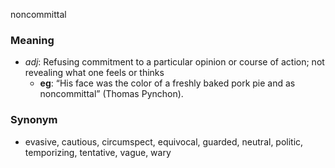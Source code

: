 noncommittal
### Meaning
+ _adj_: Refusing commitment to a particular opinion or course of action; not revealing what one feels or thinks
    + __eg__: “His face was the color of a freshly baked pork pie and as noncommittal” (Thomas Pynchon).

### Synonym

+ evasive, cautious, circumspect, equivocal, guarded, neutral, politic, temporizing, tentative, vague, wary


